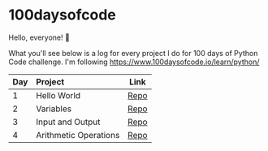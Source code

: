 # 100daysofcode

Hello, everyone! 👋

What you'll see below is a log for every project I do for 100 days of Python Code challenge. I'm following https://www.100daysofcode.io/learn/python/

| Day      | Project | Link     |
|:----------|:------|:----------:|
| 1     | Hello World  | [Repo](https://github.com/thassyodavid/100daysofcode/blob/main/Day1_-_hello_world.py) |
| 2     | Variables  | [Repo](https://github.com/thassyodavid/100daysofcode/blob/main/Day2_-_variables.py) |
| 3     | Input and Output    | [Repo](https://github.com/thassyodavid/100daysofcode/blob/main/Day3_-_input_and_output.py) |
| 4     | Arithmetic Operations    | [Repo](https://github.com/thassyodavid/100daysofcode/blob/main/Day4_-_arithmetic_operations.py) |

